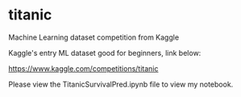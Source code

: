 # titanic
Machine Learning dataset competition from Kaggle

Kaggle's entry ML dataset good for beginners, link below:

https://www.kaggle.com/competitions/titanic


Please view the TitanicSurvivalPred.ipynb file to view my notebook.
